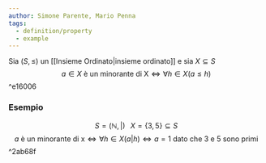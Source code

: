 ```yaml
---
author: Simone Parente, Mario Penna
tags:
  - definition/property
  - example
---
```

Sia $(S, \leq)$ un [[Insieme Ordinato|insieme ordinato]] e sia $X \subseteq S$
$$a \in X \text{ è un minorante di X} \iff \forall h \in X(a \leq h)$$ ^e16006
### Esempio
$$S= (\mathbb{N}, |)\; \; \; X = \{3,5\} \subseteq S$$
$$a\text{ è un minorante di x} \iff \forall h \in X (a|h) \iff a=1 \text{ dato che } 3 \text{ e } 5 \text{ sono primi}$$ ^2ab68f